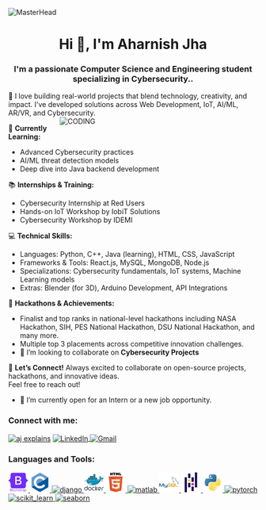 ![MasterHead](https://cdn.shopify.com/s/files/1/0306/6419/6141/articles/coding_languages.png?v=1619126283)
<h1 align="center">Hi 👋, I'm Aharnish Jha</h1>
<h3 align="center">I'm a passionate Computer Science and Engineering student specializing in Cybersecurity..</h3>
🚀 I love building real-world projects that blend technology, creativity, and impact.  
I've developed solutions across Web Development, IoT, AI/ML, AR/VR, and Cybersecurity.

<img align="right" alt="CODING" width="400" src="https://cdn.dribbble.com/users/1162077/screenshots/3848914/programmer.gif">


🌱 **Currently Learning:**
- Advanced Cybersecurity practices
- AI/ML threat detection models
- Deep dive into Java backend development

📚 **Internships & Training:**
- Cybersecurity Internship at Red Users
- Hands-on IoT Workshop by IobiT Solutions
- Cybersecurity Workshop by IDEMI

💻 **Technical Skills:**
- Languages: Python, C++, Java (learning), HTML, CSS, JavaScript
- Frameworks & Tools: React.js, MySQL, MongoDB, Node.js
- Specializations: Cybersecurity fundamentals, IoT systems, Machine Learning models
- Extras: Blender (for 3D), Arduino Development, API Integrations

🎯 **Hackathons & Achievements:**
- Finalist and top ranks in national-level hackathons including NASA Hackathon, SIH, PES National Hackathon, DSU National Hackathon, and many more.
- Multiple top 3 placements across competitive innovation challenges.
- 👯 I’m looking to collaborate on **Cybersecurity Projects**

🔗 **Let’s Connect!**
Always excited to collaborate on open-source projects, hackathons, and innovative ideas.  
Feel free to reach out!
- 💼 I’m currently open for an Intern or a new job opportunity.

<h3 align="left">Connect with me:</h3>
<p align="left">
<a href="https://www.youtube.com/c/aj explains" target="blank"><img align="center" src="https://raw.githubusercontent.com/rahuldkjain/github-profile-readme-generator/master/src/images/icons/Social/youtube.svg" alt="aj explains" height="30" width="40" /></a>
<a href="https://www.linkedin.com/in/aharnish-jha-b3b5b92b7/" target="blank">
  <img align="center" src="https://raw.githubusercontent.com/rahuldkjain/github-profile-readme-generator/master/src/images/icons/Social/linked-in-alt.svg" alt="LinkedIn" height="30" width="40" />
</a>
<a href="mailto:jhaaharnish01@gmail.com" target="blank">
  <img align="center" src="https://img.icons8.com/ios/452/gmail-logo.png" alt="Gmail" height="30" width="40" />
</a>

</p>

<h3 align="left">Languages and Tools:</h3>
<p align="left"> <a href="https://getbootstrap.com" target="_blank" rel="noreferrer"> <img src="https://raw.githubusercontent.com/devicons/devicon/master/icons/bootstrap/bootstrap-plain-wordmark.svg" alt="bootstrap" width="40" height="40"/> </a> <a href="https://www.cprogramming.com/" target="_blank" rel="noreferrer"> <img src="https://raw.githubusercontent.com/devicons/devicon/master/icons/c/c-original.svg" alt="c" width="40" height="40"/> </a> <a href="https://www.djangoproject.com/" target="_blank" rel="noreferrer"> <img src="https://cdn.worldvectorlogo.com/logos/django.svg" alt="django" width="40" height="40"/> </a> <a href="https://www.docker.com/" target="_blank" rel="noreferrer"> <img src="https://raw.githubusercontent.com/devicons/devicon/master/icons/docker/docker-original-wordmark.svg" alt="docker" width="40" height="40"/> </a> <a href="https://www.w3.org/html/" target="_blank" rel="noreferrer"> <img src="https://raw.githubusercontent.com/devicons/devicon/master/icons/html5/html5-original-wordmark.svg" alt="html5" width="40" height="40"/> </a> <a href="https://www.mathworks.com/" target="_blank" rel="noreferrer"> <img src="https://upload.wikimedia.org/wikipedia/commons/2/21/Matlab_Logo.png" alt="matlab" width="40" height="40"/> </a> <a href="https://www.mysql.com/" target="_blank" rel="noreferrer"> <img src="https://raw.githubusercontent.com/devicons/devicon/master/icons/mysql/mysql-original-wordmark.svg" alt="mysql" width="40" height="40"/> </a> <a href="https://pandas.pydata.org/" target="_blank" rel="noreferrer"> <img src="https://raw.githubusercontent.com/devicons/devicon/2ae2a900d2f041da66e950e4d48052658d850630/icons/pandas/pandas-original.svg" alt="pandas" width="40" height="40"/> </a> <a href="https://www.python.org" target="_blank" rel="noreferrer"> <img src="https://raw.githubusercontent.com/devicons/devicon/master/icons/python/python-original.svg" alt="python" width="40" height="40"/> </a> <a href="https://pytorch.org/" target="_blank" rel="noreferrer"> <img src="https://www.vectorlogo.zone/logos/pytorch/pytorch-icon.svg" alt="pytorch" width="40" height="40"/> </a> <a href="https://scikit-learn.org/" target="_blank" rel="noreferrer"> <img src="https://upload.wikimedia.org/wikipedia/commons/0/05/Scikit_learn_logo_small.svg" alt="scikit_learn" width="40" height="40"/> </a> <a href="https://seaborn.pydata.org/" target="_blank" rel="noreferrer"> <img src="https://seaborn.pydata.org/_images/logo-mark-lightbg.svg" alt="seaborn" width="40" height="40"/> </a> </p>
